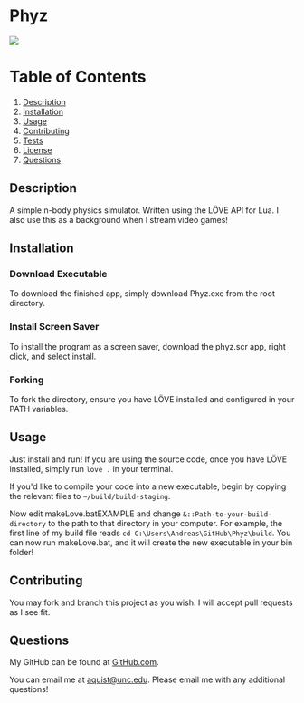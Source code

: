 # Phyz
![](./images/phyz_gif.gif)
# Table of Contents
1. [Description](#description)
2. [Installation](#installation)
3. [Usage](#usage)
4. [Contributing](#contributing)
5. [Tests](#tests)
6. [License](#license)
7. [Questions](#questions)

## Description <a name="description"></a>
A simple n-body physics simulator. Written using the LÖVE API for Lua. I also use this as a background when I stream video games!

## Installation <a name="installation"></a>
### Download Executable   
To download the finished app, simply download Phyz.exe from the root directory.
### Install Screen Saver   
To install the program as a screen saver, download the phyz.scr app, right click, and select install.   
### Forking   
To fork the directory, ensure you have LÖVE installed and configured in your PATH variables.

## Usage <a name="usage"></a>
Just install and run! If you are using the source code, once you have LÖVE installed, simply run ```love .``` in your terminal. 

If you'd like to compile your code into a new executable, begin by copying the relevant files to ```~/build/build-staging```. 

Now edit makeLove.batEXAMPLE and change ```&::Path-to-your-build-directory``` to the path to that directory in your computer. For example, the first line of my build file reads ```cd C:\Users\Andreas\GitHub\Phyz\build```. You can now run makeLove.bat, and it will create the new executable in your bin folder!

## Contributing <a name="contributing"></a>
You may fork and branch this project as you wish. I will accept pull requests as I see fit.

## Questions <a name="questions"><a>
My GitHub can be found at [GitHub.com](https://github.com/Andreasq99).

You can email me at aquist@unc.edu. Please email me with any additional questions!
